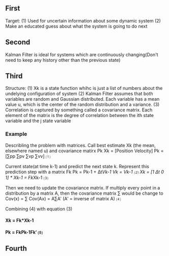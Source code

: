 ## First
Target: (1) Used for uncertain information about some dynamic system
        (2) Make an educated guess about what the system is going to do next

## Second
Kalman Filter is ideal for systems which are continuously changing(Don't need to keep any history other than the previous state)

## Third
Structure: (1) Xk is a state function whihc is just a list of numbers about the undelying configuration of system
           (2) Kalman Filter assumes that both variables are random and Gaussian distributed. Each variable has a mean value                u, which is the center of the random distribution and a variance.
           (3) Correlation is captured by something called a covariance matrix. Each element of the matrix is the degree of                  correlation between the ith state variable and the j state variable
           
### Example
Describling the problem with matrices. Call best estimate Xk (the mean, elsewhere named u) and covariance matirx Pk
Xk = [Position
      Velocity]
Pk = [∑pp ∑pv
      ∑vp ∑vv]                ⑴
      
Current state(at time k-1) and predict the next state k. Represent this prediction step with a matrix Fk
Pk = Pk-1 + ∆t*Vk-1
Vk = Vk-1                     ⑵
Xk = [1   ∆t
     0    1] * Xk-1 = Fk*Xk-1 ⑶

Then we need to update the covariance matrix. If multiply every point in a distribution by a matrix A, then the covariance matrix ∑ would be change to 
Cov(x) = ∑
Cov(Ax) = A∑A′         (A′ = inverse of matrix A)    ⑷

Combining (4) with equation (3)
#### Xk = Fk*Xk-1
#### Pk = FkPk-1Fk′        ⑸

## Fourth
